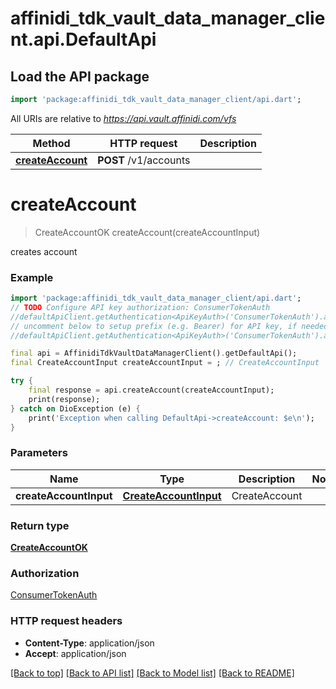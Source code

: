 # affinidi_tdk_vault_data_manager_client.api.DefaultApi

## Load the API package

```dart
import 'package:affinidi_tdk_vault_data_manager_client/api.dart';
```

All URIs are relative to *https://api.vault.affinidi.com/vfs*

| Method                                           | HTTP request          | Description |
| ------------------------------------------------ | --------------------- | ----------- |
| [**createAccount**](DefaultApi.md#createaccount) | **POST** /v1/accounts |

# **createAccount**

> CreateAccountOK createAccount(createAccountInput)

creates account

### Example

```dart
import 'package:affinidi_tdk_vault_data_manager_client/api.dart';
// TODO Configure API key authorization: ConsumerTokenAuth
//defaultApiClient.getAuthentication<ApiKeyAuth>('ConsumerTokenAuth').apiKey = 'YOUR_API_KEY';
// uncomment below to setup prefix (e.g. Bearer) for API key, if needed
//defaultApiClient.getAuthentication<ApiKeyAuth>('ConsumerTokenAuth').apiKeyPrefix = 'Bearer';

final api = AffinidiTdkVaultDataManagerClient().getDefaultApi();
final CreateAccountInput createAccountInput = ; // CreateAccountInput | CreateAccount

try {
    final response = api.createAccount(createAccountInput);
    print(response);
} catch on DioException (e) {
    print('Exception when calling DefaultApi->createAccount: $e\n');
}
```

### Parameters

| Name                   | Type                                            | Description   | Notes |
| ---------------------- | ----------------------------------------------- | ------------- | ----- |
| **createAccountInput** | [**CreateAccountInput**](CreateAccountInput.md) | CreateAccount |

### Return type

[**CreateAccountOK**](CreateAccountOK.md)

### Authorization

[ConsumerTokenAuth](../README.md#ConsumerTokenAuth)

### HTTP request headers

- **Content-Type**: application/json
- **Accept**: application/json

[[Back to top]](#) [[Back to API list]](../README.md#documentation-for-api-endpoints) [[Back to Model list]](../README.md#documentation-for-models) [[Back to README]](../README.md)
